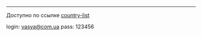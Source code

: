[gener]: https://lunikya.github.io/country-list/

<!-- blank line -->
----
<!-- blank line -->

Доступно по ссылке
[country-list][gener]

login: vasya@com.ua
pass: 123456
